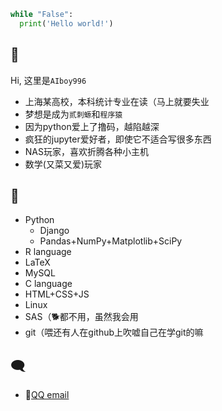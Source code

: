 ```python
while "False":
  print('Hello world!')
```

##  👋
Hi, 这里是`AIboy996`
- 上海某高校，本科统计专业在读（马上就要失业
- 梦想是成为`贰刺螈`和`程序猿`
- 因为python爱上了撸码，越陷越深
- 疯狂的jupyter爱好者，即使它不适合写很多东西
- NAS玩家，喜欢折腾各种小主机
- 数学(又菜又爱)玩家

##  🐌
- Python
  - Django
  - Pandas+NumPy+Matplotlib+SciPy
- R language
- LaTeX
- MySQL
- C language
- HTML+CSS+JS
- Linux
- SAS（🐕都不用，虽然我会用
- git（喂还有人在github上吹嘘自己在学git的嘛


## 🗨 

- 🐧[QQ email](2207854887@qq.com)
